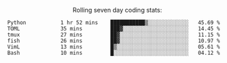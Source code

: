 <!--<p align="center">
  <img width="auto" src ="https://github-readme-stats.vercel.app/api/top-langs/?username=syrkis&layout=compact&hide_border=true&theme=darcula&bg_color=00000000&langs_count=6&hide=jupyter%20notebook,JavaScript,HTML" width = 400>
      <img src ="https://github-readme-streak-stats.herokuapp.com?user=syrkis&theme=darcula&hide_border=true&background=FFFFFF00" width = 400>

</p>-->
<p align="center">Rolling seven day coding stats:</p>
<!--START_SECTION:waka-->

```text
Python           1 hr 52 mins    ███████████▒░░░░░░░░░░░░░   45.69 %
TOML             35 mins         ███▓░░░░░░░░░░░░░░░░░░░░░   14.45 %
tmux             27 mins         ██▓░░░░░░░░░░░░░░░░░░░░░░   11.15 %
fish             26 mins         ██▓░░░░░░░░░░░░░░░░░░░░░░   10.97 %
VimL             13 mins         █▒░░░░░░░░░░░░░░░░░░░░░░░   05.61 %
Bash             10 mins         █░░░░░░░░░░░░░░░░░░░░░░░░   04.12 %
```

<!--END_SECTION:waka-->
